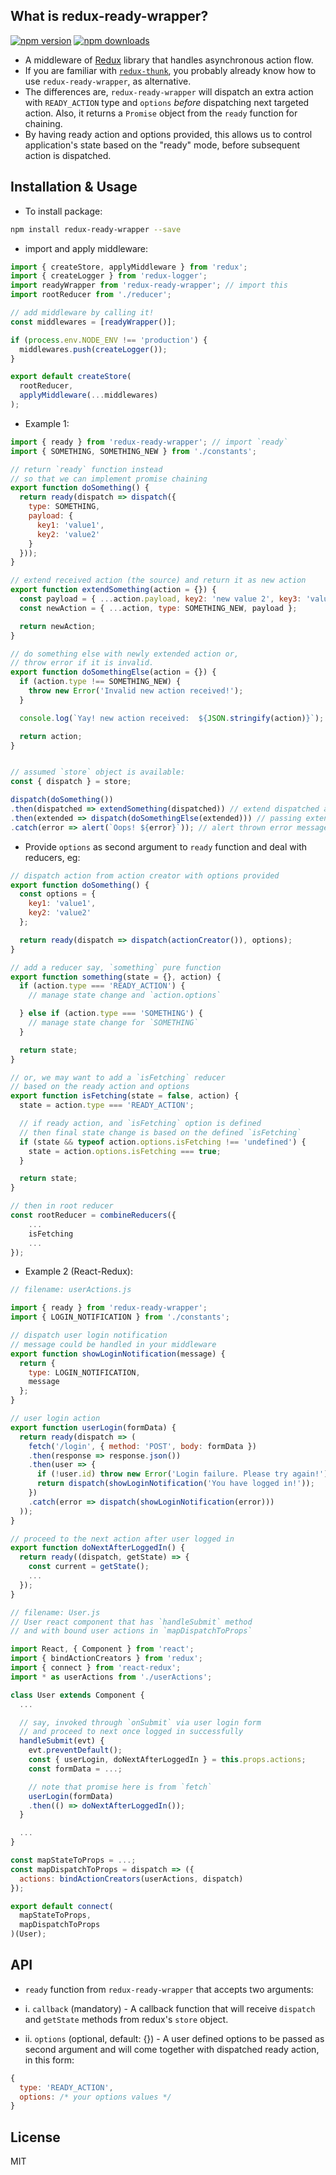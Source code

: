 ## What is redux-ready-wrapper?
[![npm version](https://img.shields.io/npm/v/redux-ready-wrapper.svg?style=flat)](https://www.npmjs.com/package/redux-ready-wrapper)
[![npm downloads](https://img.shields.io/npm/dm/redux-ready-wrapper.svg?style=flat)](https://www.npmjs.com/package/redux-ready-wrapper)

- A middleware of [Redux](http://redux.js.org/docs/introduction/) library that handles asynchronous action flow.
- If you are familiar with [`redux-thunk`](https://github.com/gaearon/redux-thunk), you probably already know how to use `redux-ready-wrapper`, as alternative.
- The differences are, `redux-ready-wrapper` will dispatch an extra action with `READY_ACTION` type and `options` *before* dispatching next targeted action. Also, it returns a `Promise` object from the `ready` function for chaining.
- By having ready action and options provided, this allows us to control application's state based on the "ready" mode, before subsequent action is dispatched.

## Installation & Usage
- To install package:

```sh
npm install redux-ready-wrapper --save
```

- import and apply middleware:

```js
import { createStore, applyMiddleware } from 'redux';
import { createLogger } from 'redux-logger';
import readyWrapper from 'redux-ready-wrapper'; // import this
import rootReducer from './reducer';

// add middleware by calling it!
const middlewares = [readyWrapper()];

if (process.env.NODE_ENV !== 'production') {
  middlewares.push(createLogger());
}

export default createStore(
  rootReducer,
  applyMiddleware(...middlewares)
);
```

- Example 1:

```js
import { ready } from 'redux-ready-wrapper'; // import `ready`
import { SOMETHING, SOMETHING_NEW } from './constants';

// return `ready` function instead
// so that we can implement promise chaining
export function doSomething() {
  return ready(dispatch => dispatch({
    type: SOMETHING,
    payload: {
      key1: 'value1',
      key2: 'value2'
    }
  }));
}

// extend received action (the source) and return it as new action
export function extendSomething(action = {}) {
  const payload = { ...action.payload, key2: 'new value 2', key3: 'value 3' };
  const newAction = { ...action, type: SOMETHING_NEW, payload };

  return newAction;
}

// do something else with newly extended action or,
// throw error if it is invalid.
export function doSomethingElse(action = {}) {
  if (action.type !== SOMETHING_NEW) {
    throw new Error('Invalid new action received!');
  }

  console.log(`Yay! new action received:  ${JSON.stringify(action)}`);

  return action;
}


// assumed `store` object is available:
const { dispatch } = store;

dispatch(doSomething())
.then(dispatched => extendSomething(dispatched)) // extend dispatched action from `doSomething`
.then(extended => dispatch(doSomethingElse(extended))) // passing extended action to `doSomethingElse` and dispatch
.catch(error => alert(`Oops! ${error}`)); // alert thrown error message if invalid action
```
- Provide `options` as second argument to `ready` function and deal with reducers, eg:

```js
// dispatch action from action creator with options provided
export function doSomething() {
  const options = {
    key1: 'value1',
    key2: 'value2'
  };

  return ready(dispatch => dispatch(actionCreator()), options);
}

// add a reducer say, `something` pure function
export function something(state = {}, action) {
  if (action.type === 'READY_ACTION') {
    // manage state change and `action.options`

  } else if (action.type === 'SOMETHING') {
    // manage state change for `SOMETHING`
  }

  return state;
}

// or, we may want to add a `isFetching` reducer
// based on the ready action and options
export function isFetching(state = false, action) {
  state = action.type === 'READY_ACTION';

  // if ready action, and `isFetching` option is defined
  // then final state change is based on the defined `isFetching`
  if (state && typeof action.options.isFetching !== 'undefined') {
    state = action.options.isFetching === true;
  }

  return state;
}

// then in root reducer
const rootReducer = combineReducers({
    ...
    isFetching
    ...
});
```
- Example 2 (React-Redux):

```js
// filename: userActions.js

import { ready } from 'redux-ready-wrapper';
import { LOGIN_NOTIFICATION } from './constants';

// dispatch user login notification
// message could be handled in your middleware
export function showLoginNotification(message) {
  return {
    type: LOGIN_NOTIFICATION,
    message
  };
}

// user login action
export function userLogin(formData) {
  return ready(dispatch => (
    fetch('/login', { method: 'POST', body: formData })
    .then(response => response.json())
    .then(user => {
      if (!user.id) throw new Error('Login failure. Please try again!');
      return dispatch(showLoginNotification('You have logged in!'));
    })
    .catch(error => dispatch(showLoginNotification(error)))
  ));
}

// proceed to the next action after user logged in
export function doNextAfterLoggedIn() {
  return ready((dispatch, getState) => {
    const current = getState();
    ...
  });
}
```

```js
// filename: User.js
// User react component that has `handleSubmit` method
// and with bound user actions in `mapDispatchToProps`

import React, { Component } from 'react';
import { bindActionCreators } from 'redux';
import { connect } from 'react-redux';
import * as userActions from './userActions';

class User extends Component {
  ...

  // say, invoked through `onSubmit` via user login form
  // and proceed to next once logged in successfully
  handleSubmit(evt) {
    evt.preventDefault();
    const { userLogin, doNextAfterLoggedIn } = this.props.actions;
    const formData = ...;

    // note that promise here is from `fetch`
    userLogin(formData)
    .then(() => doNextAfterLoggedIn());
  }

  ...
}

const mapStateToProps = ...;
const mapDispatchToProps = dispatch => ({
  actions: bindActionCreators(userActions, dispatch)
});

export default connect(
  mapStateToProps,
  mapDispatchToProps
)(User);
```

## API
- `ready` function from `redux-ready-wrapper` that accepts two arguments:

- i. `callback` (mandatory) - A callback function that will receive `dispatch` and `getState` methods from redux's `store` object.

- ii. `options` (optional, default: {}) - A user defined options to be passed as second argument and will come together with dispatched ready action, in this form:

```js
{
  type: 'READY_ACTION',
  options: /* your options values */
}
```

## License
MIT
